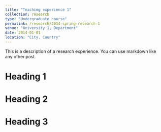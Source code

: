 ```yaml
---
title: "Teaching experience 1"
collection: research
type: "Undergraduate course"
permalink: /research/2014-spring-research-1
venue: "University 1, Department"
date: 2014-01-01
location: "City, Country"
---
```


This is a description of a research experience. You can use markdown like any other post.

Heading 1
======

Heading 2
======

Heading 3
======